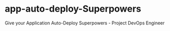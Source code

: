 # app-auto-deploy-Superpowers
Give your Application Auto-Deploy Superpowers - Project DevOps Engineer
